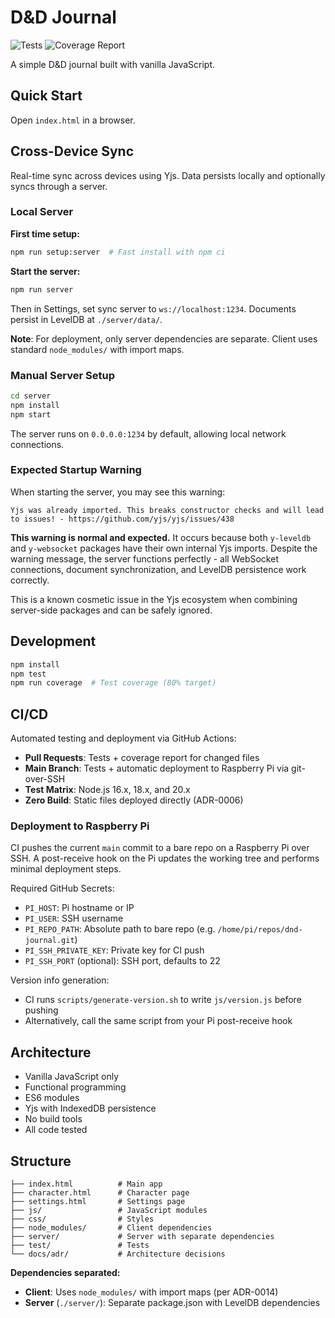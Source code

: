 # D&D Journal

![Tests](https://github.com/pekka-poukamo/dnd-journal/workflows/Tests/badge.svg)
![Coverage Report](https://github.com/pekka-poukamo/dnd-journal/workflows/Coverage%20Report/badge.svg)

A simple D&D journal built with vanilla JavaScript.

## Quick Start

Open `index.html` in a browser.

## Cross-Device Sync

Real-time sync across devices using Yjs. Data persists locally and optionally syncs through a server.

### Local Server

**First time setup:**
```bash
npm run setup:server  # Fast install with npm ci
```

**Start the server:**
```bash
npm run server
```

Then in Settings, set sync server to `ws://localhost:1234`. Documents persist in LevelDB at `./server/data/`.

**Note**: For deployment, only server dependencies are separate. Client uses standard `node_modules/` with import maps.

### Manual Server Setup
```bash
cd server
npm install
npm start
```

The server runs on `0.0.0.0:1234` by default, allowing local network connections.

### Expected Startup Warning

When starting the server, you may see this warning:
```
Yjs was already imported. This breaks constructor checks and will lead to issues! - https://github.com/yjs/yjs/issues/438
```

**This warning is normal and expected.** It occurs because both `y-leveldb` and `y-websocket` packages have their own internal Yjs imports. Despite the warning message, the server functions perfectly - all WebSocket connections, document synchronization, and LevelDB persistence work correctly.

This is a known cosmetic issue in the Yjs ecosystem when combining server-side packages and can be safely ignored.

## Development

```bash
npm install
npm test
npm run coverage  # Test coverage (80% target)
```

## CI/CD

Automated testing and deployment via GitHub Actions:

- **Pull Requests**: Tests + coverage report for changed files
- **Main Branch**: Tests + automatic deployment to Raspberry Pi via git-over-SSH
- **Test Matrix**: Node.js 16.x, 18.x, and 20.x
- **Zero Build**: Static files deployed directly (ADR-0006)

### Deployment to Raspberry Pi

CI pushes the current `main` commit to a bare repo on a Raspberry Pi over SSH. A post-receive hook on the Pi updates the working tree and performs minimal deployment steps.

Required GitHub Secrets:

- `PI_HOST`: Pi hostname or IP
- `PI_USER`: SSH username
- `PI_REPO_PATH`: Absolute path to bare repo (e.g. `/home/pi/repos/dnd-journal.git`)
- `PI_SSH_PRIVATE_KEY`: Private key for CI push
- `PI_SSH_PORT` (optional): SSH port, defaults to 22

Version info generation:
- CI runs `scripts/generate-version.sh` to write `js/version.js` before pushing
- Alternatively, call the same script from your Pi post-receive hook

## Architecture

- Vanilla JavaScript only
- Functional programming
- ES6 modules
- Yjs with IndexedDB persistence
- No build tools
- All code tested

## Structure

```
├── index.html          # Main app
├── character.html      # Character page
├── settings.html       # Settings page
├── js/                 # JavaScript modules
├── css/                # Styles
├── node_modules/       # Client dependencies
├── server/             # Server with separate dependencies
├── test/               # Tests
└── docs/adr/           # Architecture decisions
```

**Dependencies separated:**
- **Client**: Uses `node_modules/` with import maps (per ADR-0014)
- **Server** (`./server/`): Separate package.json with LevelDB dependencies
